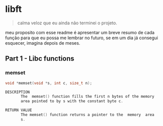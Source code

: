 # libft
> calma veloz que eu ainda não terminei o projeto.

meu proposito com esse readme é apresentar um breve resumo de cada função
para que eu possa me lembrar no futuro, se em um dia já consegui esquecer,
imagina depois de meses.

## Part 1 - Libc functions

### memset
```c
void *memset(void *s, int c, size_t n);

DESCRIPTION
       The  memset() function fills the first n bytes of the memory
       area pointed to by s with the constant byte c.

RETURN VALUE
       The memset() function returns a pointer to the  memory  area
       s.
```

